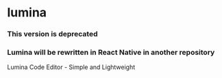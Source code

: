 # lumina
### This version is deprecated
### Lumina will be rewritten in React Native in another repository
Lumina Code Editor - Simple and Lightweight
